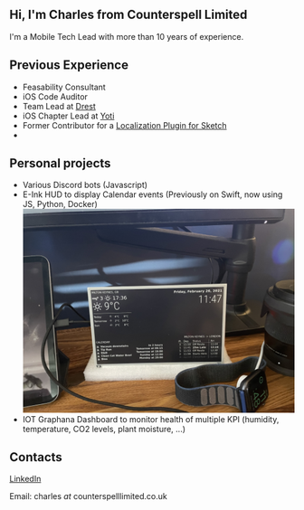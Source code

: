 ## Hi, I'm Charles from Counterspell Limited

I'm a Mobile Tech Lead with more than 10 years of experience.

## Previous Experience

- Feasability Consultant
- iOS Code Auditor
- Team Lead at [Drest](https://drest.com/)
- iOS Chapter Lead at [Yoti](https://www.yoti.com/)
- Former Contributor for a [Localization Plugin for Sketch](https://blog.usejournal.com/localisation-made-simple-e479b4e98434)
- 
## Personal projects
- Various Discord bots (Javascript)
- E-Ink HUD to display Calendar events (Previously on Swift, now using JS, Python, Docker)
![Image of E-Ink Display](https://github.com/CharlesVu/charlesvu.github.io/blob/main/magic_mirror.jpg?raw=true)
- IOT Graphana Dashboard to monitor health of multiple KPI (humidity, temperature, CO2 levels, plant moisture, ...)

## Contacts

[LinkedIn](https://www.linkedin.com/in/charlesvu/)

Email: charles _at_ counterspelllimited.co.uk
